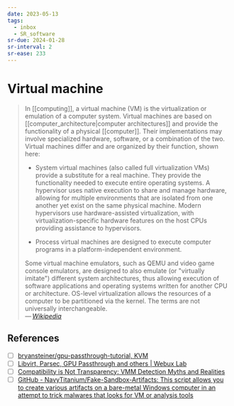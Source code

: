 ```yaml
---
date: 2023-05-13
tags:
  - inbox
  - SR_software
sr-due: 2024-01-28
sr-interval: 2
sr-ease: 233
---
```


# Virtual machine

> In [[computing]], a virtual machine (VM) is the virtualization or
> emulation of a computer system. Virtual machines are based on
> [[computer_architecture|computer architectures]] and provide the functionality
> of a physical [[computer]]. Their implementations may involve specialized
> hardware, software, or a combination of the two. Virtual machines differ and
> are organized by their function, shown here:
>
> - System virtual machines (also called full virtualization VMs) provide a
>   substitute for a real machine. They provide the functionality needed to
>   execute entire operating systems. A hypervisor uses native execution to
>   share and manage hardware, allowing for multiple environments that are
>   isolated from one another yet exist on the same physical machine. Modern
>   hypervisors use hardware-assisted virtualization, with
>   virtualization-specific hardware features on the host CPUs providing
>   assistance to hypervisors.
>
> - Process virtual machines are designed to execute computer programs in a
>   platform-independent environment.
>
> Some virtual machine emulators, such as QEMU and video game console emulators,
> are designed to also emulate (or "virtually imitate") different system
> architectures, thus allowing execution of software applications and operating
> systems written for another CPU or architecture. OS-level virtualization
> allows the resources of a computer to be partitioned via the kernel. The terms
> are not universally interchangeable.\
> — <cite>[Wikipedia](https://en.wikipedia.org/wiki/Virtual_machine)</cite>

## References

- [ ] [bryansteiner/gpu-passthrough-tutorial, KVM](https://github.com/bryansteiner/gpu-passthrough-tutorial)
- [ ] [Libvirt, Parsec, GPU Passthrough and others | Webux Lab](https://webuxlab.com/en/projects/vm-passthrough-parsec)
- [ ] [Compatibility is Not Transparency: VMM Detection Myths and Realities](https://www.usenix.org/legacy/events/hotos07/tech/full_papers/garfinkel/garfinkel_html/index.html)
- [ ] [GitHub - NavyTitanium/Fake-Sandbox-Artifacts: This script allows you to create various artifacts on a bare-metal Windows computer in an attempt to trick malwares that looks for VM or analysis tools](https://github.com/NavyTitanium/Fake-Sandbox-Artifacts)
